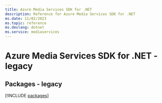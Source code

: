 ```yaml
---
title: Azure Media Services SDK for .NET
description: Reference for Azure Media Services SDK for .NET
ms.date: 11/02/2023
ms.topic: reference
ms.devlang: dotnet
ms.service: mediaservices
---
```

# Azure Media Services SDK for .NET - legacy
## Packages - legacy
[!INCLUDE [packages](media-services-index.md)]